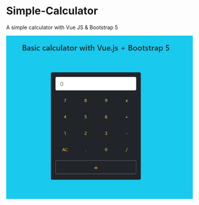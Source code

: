 # Simple-Calculator
A simple calculator with Vue JS &amp; Bootstrap 5

![Screenshot](SimpleCalculator.jpg) 
